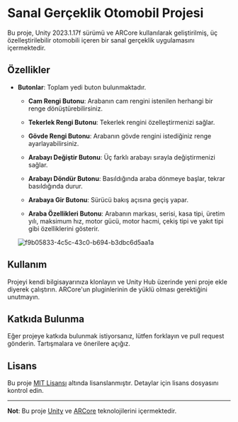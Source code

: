 # Sanal Gerçeklik Otomobil Projesi

Bu proje, Unity 2023.1.17f sürümü ve ARCore kullanılarak geliştirilmiş, üç özelleştirilebilir otomobili içeren bir sanal gerçeklik uygulamasını içermektedir.

## Özellikler

- **Butonlar**: Toplam yedi buton bulunmaktadır.
  
  - **Cam Rengi Butonu**: Arabanın cam rengini istenilen herhangi bir renge dönüştürebilirsiniz.
  
  - **Tekerlek Rengi Butonu**: Tekerlek rengini özelleştirmenizi sağlar.
  
  - **Gövde Rengi Butonu**: Arabanın gövde rengini istediğiniz renge ayarlayabilirsiniz.
  
  - **Arabayı Değiştir Butonu**: Üç farklı arabayı sırayla değiştirmenizi sağlar.
  
  - **Arabayı Döndür Butonu**: Basıldığında araba dönmeye başlar, tekrar basıldığında durur.
  
  - **Arabaya Gir Butonu**: Sürücü bakış açısına geçiş yapar.
  
  - **Araba Özellikleri Butonu**: Arabanın markası, serisi, kasa tipi, üretim yılı, maksimum hız, motor gücü, motor hacmi, çekiş tipi ve yakıt tipi gibi özelliklerini gösterir.
 
  ![f9b05833-4c5c-43c0-b694-b3dbc6d5aa1a](https://github.com/Denizilgin/CarModification-AugmentedReality/assets/36126098/a5629397-34ae-4880-be6b-7fc968e5d97b)

## Kullanım

Projeyi kendi bilgisayarınıza klonlayın ve Unity Hub üzerinde yeni proje ekle diyerek çalıştırın. ARCore'un pluginlerinin de yüklü olması gerektiğini unutmayın.

## Katkıda Bulunma

Eğer projeye katkıda bulunmak istiyorsanız, lütfen forklayın ve pull request gönderin. Tartışmalara ve önerilere açığız.

## Lisans

Bu proje [MIT Lisansı](LICENSE) altında lisanslanmıştır. Detaylar için lisans dosyasını kontrol edin.

---

**Not**: Bu proje [Unity](https://unity.com/) ve [ARCore](https://developers.google.com/ar) teknolojilerini içermektedir.

